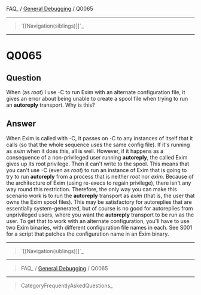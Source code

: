FAQ\_ / [General Debugging](FAQ/General_Debugging) / Q0065

* * * * *

> \`[[Navigation(siblings)]]\`\_

* * * * *

Q0065
=====

Question
--------

When (as *root*) I use -C to run Exim with an alternate configuration
file, it gives an error about being unable to create a spool file when
trying to run an **autoreply** transport. Why is this?

Answer
------

When Exim is called with -C, it passes on -C to any instances of itself
that it calls (so that the whole sequence uses the same config file). If
it's running as *exim* when it does this, all is well. However, if it
happens as a consequence of a non-privileged user running **autoreply**,
the called Exim gives up its root privilege. Then it can't write to the
spool. This means that you can't use -C (even as *root*) to run an
instance of Exim that is going to try to run **autoreply** from a
process that is neither *root* nor *exim*. Because of the architecture
of Exim (using re-execs to regain privilege), there isn't any way round
this restriction. Therefore, the only way you can make this scenario
work is to run the **autoreply** transport as *exim* (that is, the user
that owns the Exim spool files). This may be satisfactory for
autoreplies that are essentially system-generated, but of course is no
good for autoreplies from unprivileged users, where you want the
**autoreply** transport to be run as the user. To get that to work with
an alternate configuration, you'll have to use two Exim binaries, with
different configuration file names in each. See S001 for a script that
patches the configuration name in an Exim binary.

* * * * *

> \`[[Navigation(siblings)]]\`\_

* * * * *

> FAQ\_ / [General Debugging](FAQ/General_Debugging) / Q0065

* * * * *

> CategoryFrequentlyAskedQuestions\_
